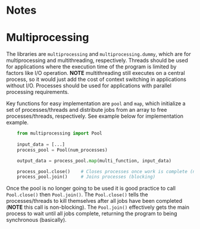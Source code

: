 # Notes

# Multiprocessing

The libraries are `multiprocessing` and `multiprocessing.dummy`, which are for multiprocessing and multithreading, respectively.
Threads should be used for applications where the execution time of the program is limited by factors like I/O operation.
**NOTE** multithreading still executes on a central process, so it would just add the cost of context switching in applications without I/O.
Processes should be used for applications with parallel processing requirements. 

Key functions for easy implementation are `pool` and `map`, which initialize a set of processes/threads and distribute jobs from an array to free processes/threads, respectively.
See example below for implementation example.

``` python
    from multiprocessing import Pool
    
    input_data = [...]
    process_pool = Pool(num_processes)

    output_data = process_pool.map(multi_function, input_data)

    process_pool.close()    # Closes processes once work is complete (non-blocking)
    process_pool.join()     # Joins processes (blocking)
```

Once the pool is no longer going to be used it is good practice to call `Pool.close()` then `Pool.join()`.
The `Pool.close()` tells the processes/threads to kill themselves after all jobs have been completed (**NOTE** this call is non-blocking).
The `Pool.join()` effectively gets the main process to wait until all jobs complete, returning the program to being synchronous (basically). 